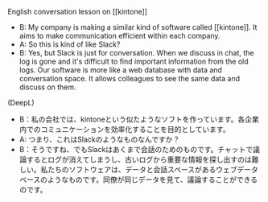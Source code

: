 
English conversation lesson on [[kintone]]
- B: My company is making a similar kind of software called [[kintone]]. It aims to make communication efficient within each company.
- A: So this is kind of like Slack?
- B: Yes, but Slack is just for conversation. When we discuss in chat, the log is gone and it's difficult to find important information from the old logs. Our software is more like a web database with data and conversation space. It allows colleagues to see the same data and discuss on them.

(DeepL)
- B：私の会社では、kintoneという似たようなソフトを作っています。各企業内でのコミュニケーションを効率化することを目的としています。
- A: つまり、これはSlackのようなものなんですか？
- B：そうですね、でもSlackはあくまで会話のためのものです。チャットで議論するとログが消えてしまうし、古いログから重要な情報を探し出すのは難しい。私たちのソフトウェアは、データと会話スペースがあるウェブデータベースのようなものです。同僚が同じデータを見て、議論することができるのです。
